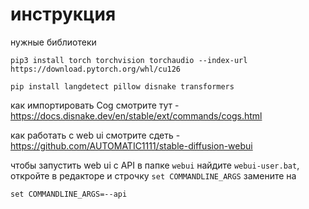 # инструкция
нужные библиотеки
```
pip3 install torch torchvision torchaudio --index-url https://download.pytorch.org/whl/cu126
```
```
pip install langdetect pillow disnake transformers 
```

как импортировать Cog смотрите тут - https://docs.disnake.dev/en/stable/ext/commands/cogs.html

как работать с web ui смотрите сдеть - https://github.com/AUTOMATIC1111/stable-diffusion-webui

чтобы запустить web ui с API в папке `webui` найдите `webui-user.bat`, откройте в редакторе и строчку `set COMMANDLINE_ARGS` замените на
```
set COMMANDLINE_ARGS=--api
```

